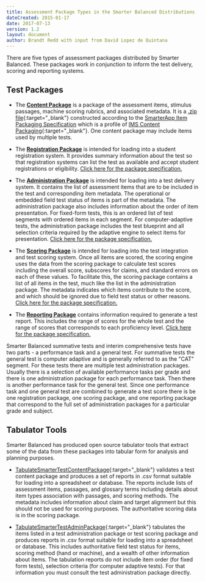 ```yaml
---
title: Assessment Package Types in the Smarter Balanced Distributions
dateCreated: 2015-01-17
date: 2017-07-13
version: 1.2
layout: document
author: Brandt Redd with input from David Lopez de Quintana
---
```

There are five types of assessment packages distributed by Smarter Balanced. These packages work in conjunction to inform the test delivery, scoring and reporting systems.

## Test Packages

* The [**Content Package**](http://www.smarterapp.org/specs/SmarterApp_ItemPackaging.html) is a package of the assessment items, stimulus passages, machine scoring rubrics, and associated metadata. It is a [.zip file](https://en.wikipedia.org/wiki/Zip_%28file_format%29){:target="_blank"} constructed according to the [SmarterApp Item Packaging Specification](http://www.smarterapp.org/specs/SmarterApp_ItemPackaging.html) which is a profile of [IMS Content Packaging](http://www.imsglobal.org/content/packaging/index.html){:target="_blank"}. One content package may include items used by multiple tests.  

* The [**Registration Package**](http://www.smarterapp.org/documents/RegistrationTestPackageFormat.pdf) is intended for loading into a student registration system. It provides summary information about the test so that registration systems can list the test as available and accept student registrations or eligibility. [Click here for the package specification.](http://www.smarterapp.org/documents/RegistrationTestPackageFormat.pdf)

* The [**Administration Package**](http://www.smarterapp.org/documents/AdministrationTestPackageFormat.pdf) is intended for loading into a test delivery system. It contains the list of assessment items that are to be included in the test and corresponding item metadata. The operational or embedded field test status of items is part of the metadata. The administration package also includes information about the order of item presentation. For fixed-form tests, this is an ordered list of test segments with ordered items in each segment. For computer-adaptive tests, the administration package includes the test blueprint and all selection criteria required by the adaptive engine to select items for presentation. [Click here for the package specification.](http://www.smarterapp.org/documents/AdministrationTestPackageFormat.pdf)

* The [**Scoring Package**](http://www.smarterapp.org/documents/ScoringTestPackageFormat.pdf) is intended for loading into the test integration and test scoring system. Once all items are scored, the scoring engine uses the data from the scoring package to calculate test scores including the overall score, subscores for claims, and standard errors on each of these values. To facilitate this, the scoring package contains a list of all items in the test, much like the list in the administration package. The metadata indicates which items contribute to the score, and which should be ignored due to field test status or other reasons. [Click here for the package specification.](http://www.smarterapp.org/documents/ScoringTestPackageFormat.pdf)

* The [**Reporting Package**](http://www.smarterapp.org/documents/ReportingTestPackageFormat.pdf) contains information required to generate a test report. This includes the range of scores for the whole test and the range of scores that corresponds to each proficiency level. [Click here for the package specification.](http://www.smarterapp.org/documents/ReportingTestPackageFormat.pdf)

Smarter Balanced summative tests and interim comprehensive tests have two parts - a performance task and a general test. For summative tests the general test is computer adaptive and is generally referred to as the "CAT" segment. For these tests there are multiple test administration packages. Usually there is a selection of available performance tasks per grade and there is one administration package for each performance task. Then there is another performance task for the general test. Since one performance task and one general test are combined to generate a test score there is be one registration package, one scoring package, and one reporting package that correspond to the full set of administration packages for a particular grade and subject.

## Tabulator Tools

Smarter Balanced has produced open source tabulator tools that extract some of the data from these packages into tabular form for analysis and planning purposes.

* [TabulateSmarterTestContentPackage](https://github.com/SmarterApp/TabulateSmarterTestContentPackage/releases){:target="_blank"} validates a test content package and produces a set of reports in .csv format suitable for loading into a spreadsheet or database. The reports include lists of assessment items, passages, and glossary terms including details about item types association with passages, and scoring methods. The metadata includes information about claim and target alignment but this should not be used for scoring purposes. The authoritative scoring data is in the scoring package.

* [TabulateSmarterTestAdminPackage](https://github.com/SmarterApp/TabulateSmarterTestAdminPackage/releases){:target="_blank"} tabulates the items listed in a test administration package or test scoring package and produces reports in .csv format suitable for loading into a spreadsheet or database. This includes authoritative field test status for items, scoring method (hand or machine), and a wealth of other information about items. The tabulation reports do not include item order (for fixed form tests), selection criteria (for computer adaptive tests). For that information you must consult the test administration package directly.  